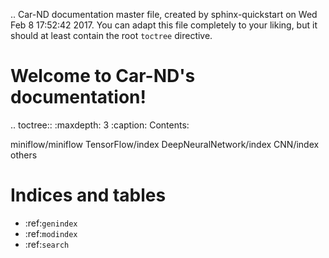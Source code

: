 .. Car-ND documentation master file, created by
   sphinx-quickstart on Wed Feb  8 17:52:42 2017.
   You can adapt this file completely to your liking, but it should at least
   contain the root `toctree` directive.

Welcome to Car-ND's documentation!
==================================

.. toctree::
   :maxdepth: 3
   :caption: Contents:

   miniflow/miniflow
   TensorFlow/index
   DeepNeuralNetwork/index
   CNN/index
   others

Indices and tables
==================

* :ref:`genindex`
* :ref:`modindex`
* :ref:`search`
